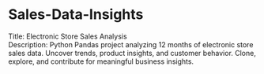 # Sales-Data-Insights
Title: Electronic Store Sales Analysis  
Description: Python Pandas project analyzing 12 months of electronic store sales data. Uncover trends, product insights, and customer behavior. Clone, explore, and contribute for meaningful business insights.
